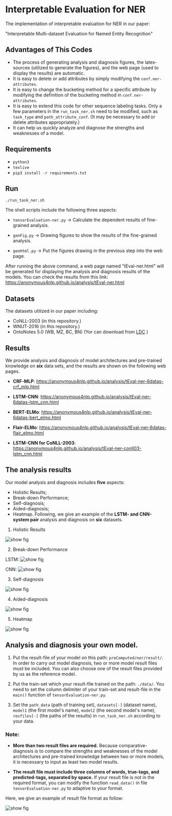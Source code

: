 # Interpretable Evaluation for NER
The implementation of interpretable evaluation for NER in our paper:

"Interpretable Multi-dataset Evaluation for Named Entity Recognition"

## Advantages of This Codes
* The process of generating analysis and diagnosis figures, the latex-sources (utilized to generate the figures), and the web page (used to display the results) are automatic.
* It is easy to delete or add attributes by simply modifying the `conf.ner-attributes`.
* It is easy to change the bucketing method for a specific attribute by modifying the definition of the bucketing method in  `conf.ner-attributes`.
* It is easy to extend this code for other sequence labeling tasks. Only a few parameters in the `run_task_ner.sh` need to be modified, such as `task_type` and  `path_attribute_conf`. (It may be necessary to add or delete attributes appropriately.)
* It can help us quickly analyze and diagnose the strengths and weaknesses of a model.




## Requirements

-  `python3`
-  `texlive`
- `pip3 install -r requirements.txt`

 
## Run

`./run_task_ner.sh`

The shell scripts include the following three aspects:

- `tensorEvaluation-ner.py` -> Calculate the dependent results of fine-grained analysis.

- `genFig.py` -> Drawing figures to show the results of the fine-grained analysis.

- `genHtml.py` -> Put the figures drawing in the previous step into the web page.

After running the above command, a web page named "tEval-ner.html" will be generated for displaying the analysis and diagnosis results of the models. You can check the results from this link: https://anonymous4nlp.github.io/analysis/tEval-ner.html

## Datasets

The datasets utilized in our paper including:

- CoNLL-2003 (in this repository.)
- WNUT-2016 (in this repository.)
- OntoNotes 5.0 (WB, MZ, BC, BN) (Yor can download from [LDC](https://catalog.ldc.upenn.edu/LDC2013T19) )

## Results
We provide analysis and diagnosis of model architectures and pre-trained knowledge on **six** data sets, and the results are shown on the following web pages.

- **CRF-MLP**: https://anonymous4nlp.github.io/analysis/tEval-ner-6datas-crf_mlp.html

- **LSTM-CNN**: https://anonymous4nlp.github.io/analysis/tEval-ner-6datas-lstm_cnn.html

- **BERT-ELMo**: https://anonymous4nlp.github.io/analysis/tEval-ner-6datas-bert_elmo.html

- **Flair-ELMo**: https://anonymous4nlp.github.io/analysis/tEval-ner-6datas-flair_elmo.html

- **LSTM-CNN for CoNLL-2003**: https://anonymous4nlp.github.io/analysis/tEval-ner-conll03-lstm_cnn.html


## The analysis results

Our model analysis and diagnosis includes **five** aspects: 
- Holistic Results; 
- Break-down Performance; 
- Self-diagnosis; 
- Aided-diagnosis; 
- Heatmap. 
Following, we give an example of the **LSTM- and CNN-system pair** analysis and diagnosis on **six** datasets.

1) Holistic Results

![show fig](https://github.com/anonymous4nlp/anonymous4nlp.github.io/raw/master/img/1holistic-result.png)

2) Break-down Performance

LSTM: ![show fig](https://github.com/anonymous4nlp/anonymous4nlp.github.io/raw/master/img/2breakdown-lstm.png)

CNN: ![show fig](https://github.com/anonymous4nlp/anonymous4nlp.github.io/raw/master/img/2breakdown-cnn.png)


3) Self-diagnosis

![show fig](https://github.com/anonymous4nlp/anonymous4nlp.github.io/raw/master/img/3selfdiag-lstmcnn.png)

4) Aided-diagnosis

![show fig](https://github.com/anonymous4nlp/anonymous4nlp.github.io/raw/master/img/4compdiag-lstmcnn.png)

5) Heatmap

![show fig](https://github.com/anonymous4nlp/anonymous4nlp.github.io/raw/master/img/5heatmap.png)


## Analysis and diagnosis your own model.

1) Put the result-file of your model on this path: `preComputed/ner/result/`. In order to carry out model diagnosis, two or more model result files must be included. You can also choose one of the result files provided by us as the reference model.

2) Put the train-set which your result-file trained on the path: `./data/`. You need to set the column delimiter of your train-set and result-file in the `main()` function of `tensorEvaluation-ner.py`.

3) Set the `path_data` (path of training set), `datasets[-]` (dataset name), `model1` (the first model's name), `model2` (the second model's name), `resfiles[-]` (the paths of the results) in `run_task_ner.sh` according to your data.

### Note: 
- **More than two result files are required.**  Because comparative-diagnosis is to compare the strengths and weaknesses of the model architectures and pre-trained knowledge between two or more models, it is necessary to input as least two model results. 

- **The result file must include three columns of words, true-tags, and predicted-tags, separated by space.** If your result file is not in the required format, you can modify the function `read_data()` in file `tensorEvaluation-ner.py` to adaptive to your format. 

Here, we give an example of result file format as follow:

![show fig](https://github.com/anonymous4nlp/anonymous4nlp.github.io/blob/master/img/data-format.png)




